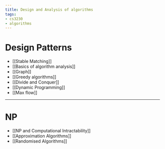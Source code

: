```yaml
---
title: Design and Analysis of algorithms
tags:
- cs3230
- algorithms
---
```


# Design Patterns
- [[Stable Matching]]
- [[Basics of algorithm analysis]]
- [[Graph]]
- [[Greedy algorithms]]
- [[Divide and Conquer]]
- [[Dynamic Programming]]
- [[Max flow]]

--- 

# NP
- [[NP and Computational Intractability]]
- [[Approximation Algorithms]]
- [[Randomised Algorithms]]
